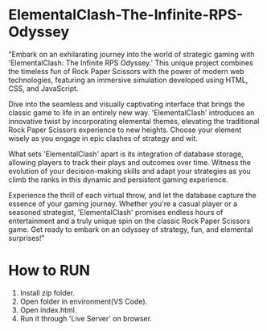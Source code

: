 # ElementalClash-The-Infinite-RPS-Odyssey
"Embark on an exhilarating journey into the world of strategic gaming with 'ElementalClash: The Infinite RPS Odyssey.' This unique project combines the timeless fun of Rock Paper Scissors with the power of modern web technologies, featuring an immersive simulation developed using HTML, CSS, and JavaScript.

Dive into the seamless and visually captivating interface that brings the classic game to life in an entirely new way. 'ElementalClash' introduces an innovative twist by incorporating elemental themes, elevating the traditional Rock Paper Scissors experience to new heights. Choose your element wisely as you engage in epic clashes of strategy and wit.

What sets 'ElementalClash' apart is its integration of database storage, allowing players to track their plays and outcomes over time. Witness the evolution of your decision-making skills and adapt your strategies as you climb the ranks in this dynamic and persistent gaming experience.

Experience the thrill of each virtual throw, and let the database capture the essence of your gaming journey. Whether you're a casual player or a seasoned strategist, 'ElementalClash' promises endless hours of entertainment and a truly unique spin on the classic Rock Paper Scissors game. Get ready to embark on an odyssey of strategy, fun, and elemental surprises!"

# How to RUN

1. Install zip folder.
2. Open folder in environment(VS Code).
3. Open index.html.
4. Run it through 'Live Server' on browser.
